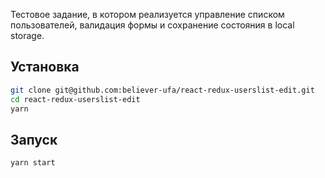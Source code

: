 Тестовое задание, в котором реализуется управление списком пользователей,
валидация формы и сохранение состояния в local storage.

## Установка

```bash
git clone git@github.com:believer-ufa/react-redux-userslist-edit.git
cd react-redux-userslist-edit
yarn
```

## Запуск

```bash
yarn start
```